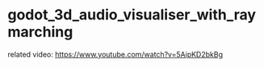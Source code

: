 # godot_3d_audio_visualiser_with_raymarching
related video: https://www.youtube.com/watch?v=5AipKD2bkBg
